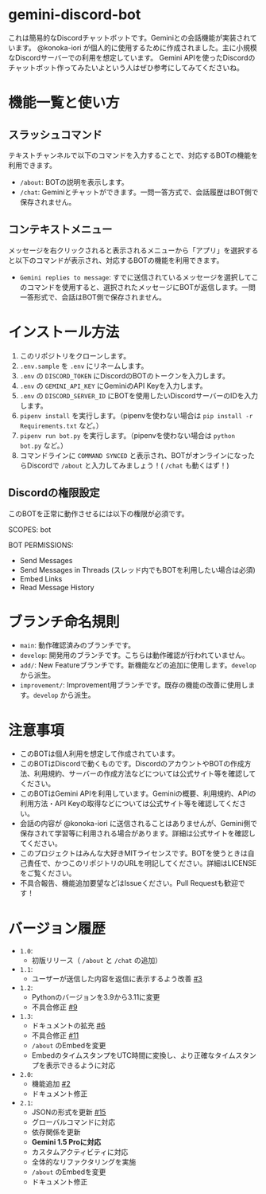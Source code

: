 # gemini-discord-bot

これは簡易的なDiscordチャットボットです。Geminiとの会話機能が実装されています。
@konoka-iori が個人的に使用するために作成されました。主に小規模なDiscordサーバーでの利用を想定しています。
Gemini APIを使ったDiscordのチャットボット作ってみたいよという人はぜひ参考にしてみてくださいね。

# 機能一覧と使い方

## スラッシュコマンド

テキストチャンネルで以下のコマンドを入力することで、対応するBOTの機能を利用できます。

- `/about`: BOTの説明を表示します。
- `/chat`: Geminiとチャットができます。一問一答方式で、会話履歴はBOT側で保存されません。

## コンテキストメニュー

メッセージを右クリックされると表示されるメニューから「アプリ」を選択すると以下のコマンドが表示され、対応するBOTの機能を利用できます。

- `Gemini replies to message`: すでに送信されているメッセージを選択してこのコマンドを使用すると、選択されたメッセージにBOTが返信します。一問一答形式で、会話はBOT側で保存されません。

# インストール方法

1. このリポジトリをクローンします。
2. `.env.sample` を `.env` にリネームします。
3. `.env` の `DISCORD_TOKEN` にDiscordのBOTのトークンを入力します。
4. `.env` の `GEMINI_API_KEY` にGeminiのAPI Keyを入力します。
5. `.env` の `DISCORD_SERVER_ID` にBOTを使用したいDiscordサーバーのIDを入力します。
6. `pipenv install` を実行します。（pipenvを使わない場合は `pip install -r Requirements.txt` など。）
7. `pipenv run bot.py` を実行します。（pipenvを使わない場合は `python bot.py` など。）
8. コマンドラインに `COMMAND SYNCED` と表示され、BOTがオンラインになったらDiscordで `/about` と入力してみましょう！( `/chat` も動くはず！)

## Discordの権限設定

このBOTを正常に動作させるには以下の権限が必須です。

SCOPES: bot

BOT PERMISSIONS:

- Send Messages
- Send Messages in Threads (スレッド内でもBOTを利用したい場合は必須)
- Embed Links
- Read Message History

# ブランチ命名規則

- `main`: 動作確認済みのブランチです。
- `develop`: 開発用のブランチです。こちらは動作確認が行われていません。
- `add/`: New Featureブランチです。新機能などの追加に使用します。`develop` から派生。
- `improvement/`: Improvement用ブランチです。既存の機能の改善に使用します。`develop` から派生。

# 注意事項

- このBOTは個人利用を想定して作成されています。
- このBOTはDiscordで動くものです。DiscordのアカウントやBOTの作成方法、利用規約、サーバーの作成方法などについては公式サイト等を確認してください。
- このBOTはGemini APIを利用しています。Geminiの概要、利用規約、APIの利用方法・API Keyの取得などについては公式サイト等を確認してください。
- 会話の内容が @konoka-iori に送信されることはありませんが、Gemini側で保存されて学習等に利用される場合があります。詳細は公式サイトを確認してください。
- このプロジェクトはみんな大好きMITライセンスです。BOTを使うときは自己責任で、かつこのリポジトリのURLを明記してください。詳細はLICENSEをご覧ください。
- 不具合報告、機能追加要望などはIssueください。Pull Requestも歓迎です！

# バージョン履歴

- `1.0`:
  - 初版リリース（ `/about` と `/chat` の追加）
- `1.1`:
  - ユーザーが送信した内容を返信に表示するよう改善 [#3](https://github.com/konoka-iori/gemini-discord-bot/issues/2)
- `1.2`:
  - Pythonのバージョンを3.9から3.11に変更
  - 不具合修正 [#9](https://github.com/konoka-iori/gemini-discord-bot/issues/9)
- `1.3`:
  - ドキュメントの拡充 [#6](https://github.com/konoka-iori/gemini-discord-bot/issues/6)
  - 不具合修正 [#11](https://github.com/konoka-iori/gemini-discord-bot/issues/11)
  - `/about` のEmbedを変更
  - EmbedのタイムスタンプをUTC時間に変換し、より正確なタイムスタンプを表示できるように対応
- `2.0`:
  - 機能追加 [#2](https://github.com/konoka-iori/gemini-discord-bot/issues/2)
  - ドキュメント修正
- `2.1`:
  - JSONの形式を更新 [#15](https://github.com/konoka-iori/gemini-discord-bot/issues/15)
  - グローバルコマンドに対応
  - 依存関係を更新
  - **Gemini 1.5 Proに対応**
  - カスタムアクティビティに対応
  - 全体的なリファクタリングを実施
  - `/about` のEmbedを変更
  - ドキュメント修正
